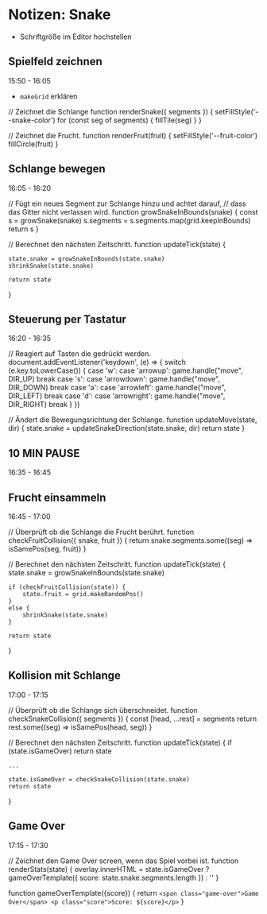 # Notizen: Snake

- Schriftgröße im Editor hochstellen


## Spielfeld zeichnen
15:50 - 16:05

- `makeGrid` erklären

// Zeichnet die Schlange
function renderSnake({ segments }) {
    setFillStyle('--snake-color')
    for (const seg of segments) {
        fillTile(seg)
    }
}

// Zeichnet die Frucht.
function renderFruit(fruit) {
    setFillStyle('--fruit-color')
    fillCircle(fruit)
}

## Schlange bewegen
16:05 - 16:20

// Fügt ein neues Segment zur Schlange hinzu und achtet darauf, 
// dass das Gitter nicht verlassen wird.
function growSnakeInBounds(snake) {
    const s = growSnake(snake)
    s.segments = s.segments.map(grid.keepInBounds)
    return s
}

// Berechnet den nächsten Zeitschritt.
function updateTick(state) {

    state.snake = growSnakeInBounds(state.snake)
    shrinkSnake(state.snake)

    return state
}


## Steuerung per Tastatur
16:20 - 16:35

// Reagiert auf Tasten die gedrückt werden.
document.addEventListener('keydown', (e) => {
    switch (e.key.toLowerCase()) {
        case 'w':
        case 'arrowup':
            game.handle("move", DIR_UP)
            break
        case 's':
        case 'arrowdown':
            game.handle("move", DIR_DOWN)
            break
        case 'a':
        case 'arrowleft':
            game.handle("move", DIR_LEFT)
            break
        case 'd':
        case 'arrowright':
            game.handle("move", DIR_RIGHT)
            break
   }
})

// Ändert die Bewegungsrichtung der Schlange.
function updateMove(state, dir) {
    state.snake = updateSnakeDirection(state.snake, dir)
    return state
}


## 10 MIN PAUSE
16:35 - 16:45

## Frucht einsammeln
16:45 - 17:00

// Überprüft ob die Schlange die Frucht berührt.
function checkFruitCollision({ snake, fruit }) {
    return snake.segments.some((seg) => isSamePos(seg, fruit))
}

// Berechnet den nächsten Zeitschritt.
function updateTick(state) {
    state.snake = growSnakeInBounds(state.snake)

    if (checkFruitCollision(state)) {
        state.fruit = grid.makeRandomPos()
    }
    else {
        shrinkSnake(state.snake)
    }

    return state
}

## Kollision mit Schlange
17:00 - 17:15

// Überprüft ob die Schlange sich überschneidet.
function checkSnakeCollision({ segments }) {
    const [head, ...rest] = segments
    return rest.some((seg) => isSamePos(head, seg))
}


// Berechnet den nächsten Zeitschritt.
function updateTick(state) {
    if (state.isGameOver)
        return state

    ...

    state.isGameOver = checkSnakeCollision(state.snake)
    return state
}


## Game Over
17:15 - 17:30

// Zeichnet den Game Over screen, wenn das Spiel vorbei ist.
function renderStats(state) {
    overlay.innerHTML = state.isGameOver ?
        gameOverTemplate({ score: state.snake.segments.length }) :
        ''
}

function gameOverTemplate({score}) {
    return `
    <span class="game-over">Game Over</span>
    <p class="score">Score: ${score}</p>
    `
}


